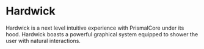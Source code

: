 # Hardwick

Hardwick is a next level intuitive experience with PrismalCore under its hood. Hardwick boasts a powerful graphical system equipped to shower the user with natural interactions.
